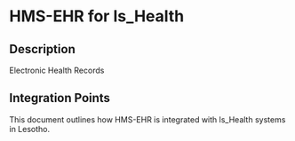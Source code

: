 # HMS-EHR for ls_Health

## Description

Electronic Health Records

## Integration Points

This document outlines how HMS-EHR is integrated with ls_Health systems in Lesotho.
